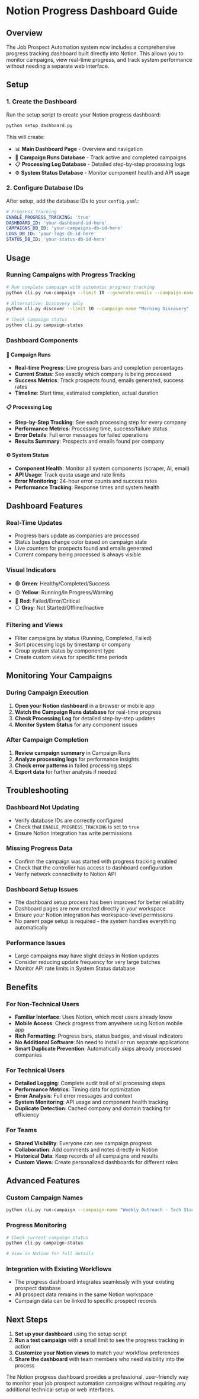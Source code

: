 # Notion Progress Dashboard Guide

## Overview

The Job Prospect Automation system now includes a comprehensive progress tracking dashboard built directly into Notion. This allows you to monitor campaigns, view real-time progress, and track system performance without needing a separate web interface.

## Setup

### 1. Create the Dashboard

Run the setup script to create your Notion progress dashboard:

```bash
python setup_dashboard.py
```

This will create:
- 📊 **Main Dashboard Page** - Overview and navigation
- 🎯 **Campaign Runs Database** - Track active and completed campaigns
- 📋 **Processing Log Database** - Detailed step-by-step processing logs
- ⚙️ **System Status Database** - Monitor component health and API usage

### 2. Configure Database IDs

After setup, add the database IDs to your `config.yaml`:

```yaml
# Progress Tracking
ENABLE_PROGRESS_TRACKING: 'true'
DASHBOARD_ID: 'your-dashboard-id-here'
CAMPAIGNS_DB_ID: 'your-campaigns-db-id-here'
LOGS_DB_ID: 'your-logs-db-id-here'
STATUS_DB_ID: 'your-status-db-id-here'
```

## Usage

### Running Campaigns with Progress Tracking

```bash
# Run complete campaign with automatic progress tracking
python cli.py run-campaign --limit 10 --generate-emails --campaign-name "Morning Discovery"

# Alternative: Discovery only
python cli.py discover --limit 10 --campaign-name "Morning Discovery"

# Check campaign status
python cli.py campaign-status
```

### Dashboard Components

#### 🎯 Campaign Runs
- **Real-time Progress**: Live progress bars and completion percentages
- **Current Status**: See exactly which company is being processed
- **Success Metrics**: Track prospects found, emails generated, success rates
- **Timeline**: Start time, estimated completion, actual duration

#### 📋 Processing Log
- **Step-by-Step Tracking**: See each processing step for every company
- **Performance Metrics**: Processing time, success/failure status
- **Error Details**: Full error messages for failed operations
- **Results Summary**: Prospects and emails found per company

#### ⚙️ System Status
- **Component Health**: Monitor all system components (scraper, AI, email)
- **API Usage**: Track quota usage and rate limits
- **Error Monitoring**: 24-hour error counts and success rates
- **Performance Tracking**: Response times and system health

## Dashboard Features

### Real-Time Updates
- Progress bars update as companies are processed
- Status badges change color based on campaign state
- Live counters for prospects found and emails generated
- Current company being processed is always visible

### Visual Indicators
- 🟢 **Green**: Healthy/Completed/Success
- 🟡 **Yellow**: Running/In Progress/Warning
- 🔴 **Red**: Failed/Error/Critical
- ⚪ **Gray**: Not Started/Offline/Inactive

### Filtering and Views
- Filter campaigns by status (Running, Completed, Failed)
- Sort processing logs by timestamp or company
- Group system status by component type
- Create custom views for specific time periods

## Monitoring Your Campaigns

### During Campaign Execution
1. **Open your Notion dashboard** in a browser or mobile app
2. **Watch the Campaign Runs database** for real-time progress
3. **Check Processing Log** for detailed step-by-step updates
4. **Monitor System Status** for any component issues

### After Campaign Completion
1. **Review campaign summary** in Campaign Runs
2. **Analyze processing logs** for performance insights
3. **Check error patterns** in failed processing steps
4. **Export data** for further analysis if needed

## Troubleshooting

### Dashboard Not Updating
- Verify database IDs are correctly configured
- Check that `ENABLE_PROGRESS_TRACKING` is set to `true`
- Ensure Notion integration has write permissions

### Missing Progress Data
- Confirm the campaign was started with progress tracking enabled
- Check that the controller has access to dashboard configuration
- Verify network connectivity to Notion API

### Dashboard Setup Issues
- The dashboard setup process has been improved for better reliability
- Dashboard pages are now created directly in your workspace
- Ensure your Notion integration has workspace-level permissions
- No parent page setup is required - the system handles everything automatically

### Performance Issues
- Large campaigns may have slight delays in Notion updates
- Consider reducing update frequency for very large batches
- Monitor API rate limits in System Status database

## Benefits

### For Non-Technical Users
- **Familiar Interface**: Uses Notion, which most users already know
- **Mobile Access**: Check progress from anywhere using Notion mobile app
- **Rich Formatting**: Progress bars, status badges, and visual indicators
- **No Additional Software**: No need to install or run separate applications
- **Smart Duplicate Prevention**: Automatically skips already processed companies

### For Technical Users
- **Detailed Logging**: Complete audit trail of all processing steps
- **Performance Metrics**: Timing data for optimization
- **Error Analysis**: Full error messages and context
- **System Monitoring**: API usage and component health tracking
- **Duplicate Detection**: Cached company and domain tracking for efficiency

### For Teams
- **Shared Visibility**: Everyone can see campaign progress
- **Collaboration**: Add comments and notes directly in Notion
- **Historical Data**: Keep records of all campaigns and results
- **Custom Views**: Create personalized dashboards for different roles

## Advanced Features

### Custom Campaign Names
```bash
python cli.py run-campaign --campaign-name "Weekly Outreach - Tech Startups" --limit 10 --generate-emails
```

### Progress Monitoring
```bash
# Check current campaign status
python cli.py campaign-status

# View in Notion for full details
```

### Integration with Existing Workflows
- The progress dashboard integrates seamlessly with your existing prospect database
- All prospect data remains in the same Notion workspace
- Campaign data can be linked to specific prospect records

## Next Steps

1. **Set up your dashboard** using the setup script
2. **Run a test campaign** with a small limit to see the progress tracking in action
3. **Customize your Notion views** to match your workflow preferences
4. **Share the dashboard** with team members who need visibility into the process

The Notion progress dashboard provides a professional, user-friendly way to monitor your job prospect automation campaigns without requiring any additional technical setup or web interfaces.